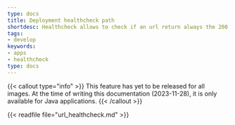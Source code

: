 ```yaml
---
type: docs
title: Deployment healthcheck path
shortdesc: Healthcheck allows to check if an url return always the 200 code.
tags:
- develop
keywords:
- apps
- healthcheck
type: docs
---
```


{{< callout type="info" >}}
This feature has yet to be released for all images. At the time of writing this documentation (2023-11-28), it is only available for Java applications.
{{< /callout >}}

{{< readfile file="url_healthcheck.md" >}}
